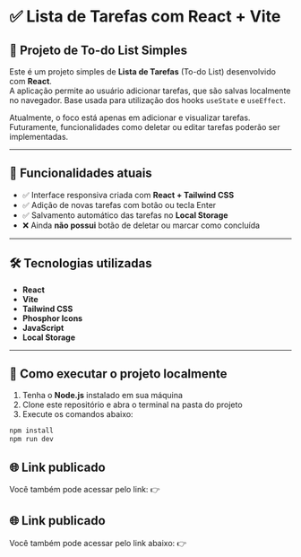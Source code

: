 # ✅ Lista de Tarefas com React + Vite

## 📝 Projeto de To-do List Simples

Este é um projeto simples de **Lista de Tarefas** (To-do List) desenvolvido com **React**.  
A aplicação permite ao usuário adicionar tarefas, que são salvas localmente no navegador. Base usada para utilização dos hooks `useState` e `useEffect`.

Atualmente, o foco está apenas em adicionar e visualizar tarefas. Futuramente, funcionalidades como deletar ou editar tarefas poderão ser implementadas.

---

## 📌 Funcionalidades atuais

- ✅ Interface responsiva criada com **React + Tailwind CSS**
- ✅ Adição de novas tarefas com botão ou tecla Enter
- ✅ Salvamento automático das tarefas no **Local Storage**
- ❌ Ainda **não possui** botão de deletar ou marcar como concluída

---

## 🛠 Tecnologias utilizadas

- **React**
- **Vite**
- **Tailwind CSS**
- **Phosphor Icons**
- **JavaScript**
- **Local Storage**

---

## 🚀 Como executar o projeto localmente

1. Tenha o **Node.js** instalado em sua máquina
2. Clone este repositório e abra o terminal na pasta do projeto
3. Execute os comandos abaixo:

```bash
npm install
npm run dev
```

## 🌐 Link publicado
Você também pode acessar pelo link:
👉 

























## 🌐 Link publicado
Você também pode acessar pelo link abaixo:
👉 
